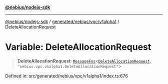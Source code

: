 [**@nebius/nodejs-sdk**](../../../../../README.md)

---

[@nebius/nodejs-sdk](../../../../../README.md) / [generated/nebius/vpc/v1alpha1](../README.md) / DeleteAllocationRequest

# Variable: DeleteAllocationRequest

> **DeleteAllocationRequest**: [`MessageFns`](../../../../../runtime/protos/core/interfaces/MessageFns.md)\<[`DeleteAllocationRequest`](../interfaces/DeleteAllocationRequest.md), `"nebius.vpc.v1alpha1.DeleteAllocationRequest"`\>

Defined in: src/generated/nebius/vpc/v1alpha1/index.ts:676
